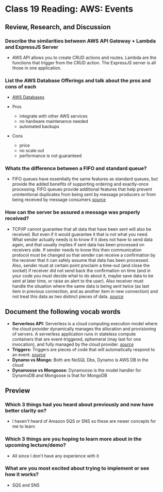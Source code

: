 # Class 19 Reading: AWS: Events

## Review, Research, and Discussion

### Describe the similarities between AWS API Gateway + Lambda and ExpressJS Server

- AWS API allows you to create CRUD actions and routes. Lambda are the functions that trigger from the CRUD action. The ExpressJS server is all those in one application.

### List the AWS Database Offerings and talk about the pros and cons of each

- [AWS Databases](https://aws.amazon.com/products/databases/)

- Pros
  - integrate with other AWS services
  - no hardware maintenance needed
  - automated backups

- Cons
  - price
  - no scale out
  - performance is not guaranteed

### Whats the difference between a FIFO and standard queue?

- FIFO queues have essentially the same features as standard queues, but provide the added benefits of supporting ordering and exactly-once processing. FIFO queues provide additional features that help prevent unintentional duplicates from being sent by message producers or from being received by message consumers *[source](https://aws.amazon.com/about-aws/whats-new/2016/11/amazon-sqs-introduces-fifo-queues-with-exactly-once-processing-and-lower-prices-for-standard-queues/#:~:text=FIFO%20queues%20have%20essentially%20the,being%20received%20by%20message%20consumers.)*

### How can the server be assured a message was properly received?

- TCP/IP cannot guarantee that all data that have been sent will also be received. But even if it would guarantee it that is not what you need. What sender actually needs is to know if it does not have to send data again, and that usually implies if sent data has been processed on receivers side.
If sender needs to know this then communication protocol must be changed so that sender can receive a confirmation by the receiver that it can safely assume that data has been processed. Also, sender must at certain point proclaim a time-out (and close the socket) if receiver did not send back the confirmation on time (and in your code you must decide what to do about it, maybe save data to be sent at later time, or raise an alert to the user). Also receiver must handle the situation where the same data is being sent twice (as last item in previous connection, and as another item in new connection) and not treat this data as two distinct pieces of data. *[source](https://stackoverflow.com/questions/16731849/check-if-data-has-been-received-socket-c-sharp)*

## Document the following vocab words

- **Serverless API:** Serverless is a cloud computing execution model where the cloud provider dynamically manages the allocation and provisioning of servers. A serverless application runs in stateless compute containers that are event-triggered, ephemeral (may last for one invocation), and fully managed by the cloud provider. *[source](https://hackernoon.com/what-is-serverless-architecture-what-are-its-pros-and-cons-cc4b804022e9)*
- **Triggers:** Triggers are pieces of code that will automatically respond to an event. *[source](https://dashbird.io/blog/what-are-aws-lambda-triggers/#:~:text=Triggers%20are%20pieces%20of%20code,ARN%20with%20your%20Lambda%20function.)*
- **Dynamo vs Mongo:** Both are NoSQL Dbs, Dynamo is AWS DB in the cloud
- **Dynamoose vs Mongoose:** Dynamoose is the model handler for DynamoDB and Mongoose is that for MongoDB

## Preview

### Which 3 things had you heard about previously and now have better clarity on?

- I haven't heard of Amazon SQS or SNS so these are newer concepts for me to learn

### Which 3 things are you hoping to learn more about in the upcoming lecture/demo?

- All since I don't have any experience with it

### What are you most excited about trying to implement or see how it works?

- SQS and SNS
